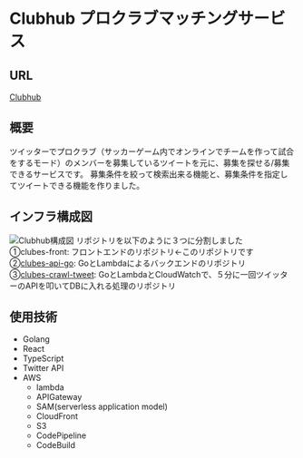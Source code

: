 # Clubhub  プロクラブマッチングサービス

## URL
[Clubhub](https://clubes.ml/)

## 概要
ツイッターでプロクラブ（サッカーゲーム内でオンラインでチームを作って試合をするモード）のメンバーを募集しているツイートを元に、募集を探せる/募集できるサービスです。
募集条件を絞って検索出来る機能と、募集条件を指定してツイートできる機能を作りました。

## インフラ構成図
![Clubhub構成図](https://user-images.githubusercontent.com/43578455/98728555-04c9a300-23dd-11eb-93b6-49ee900b51fe.jpg)
リポジトリを以下のように３つに分割しました  
①clubes-front: フロントエンドのリポジトリ←このリポジトリです  
②[clubes-api-go](https://github.com/Masamichi-Iimori/clubes-api-lambda): GoとLambdaによるバックエンドのリポジトリ  
③[clubes-crawl-tweet](https://github.com/Masamichi-Iimori/clubes-crawl-tweet): GoとLambdaとCloudWatchで、５分に一回ツイッターのAPIを叩いてDBに入れる処理のリポジトリ  

## 使用技術
- Golang
- React
- TypeScript
- Twitter API
- AWS
  - lambda
  - APIGateway
  - SAM(serverless application model)
  - CloudFront
  - S3
  - CodePipeline
  - CodeBuild
